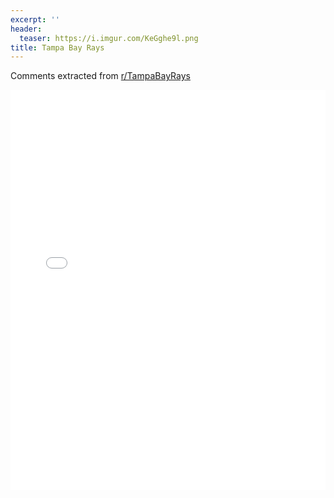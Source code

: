 ```yaml
---
excerpt: ''
header:
  teaser: https://i.imgur.com/KeGghe9l.png
title: Tampa Bay Rays
---
```


Comments extracted from [r/TampaBayRays](https://reddit.com/r/TampaBayRays)
<iframe id="igraph" scrolling="no" style="border:none;" seamless="seamless" src="/plots/MLB/TBR.html" height="640" width="100%"></iframe>